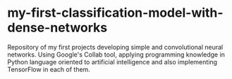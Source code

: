 # my-first-classification-model-with-dense-networks
Repository of my first projects developing simple and convolutional neural networks. Using Google's Collab tool, applying programming knowledge in Python language oriented to artificial intelligence and also implementing TensorFlow in each of them.
